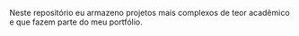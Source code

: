 Neste repositório eu armazeno projetos mais complexos de teor acadêmico e que fazem parte do meu portfólio.
